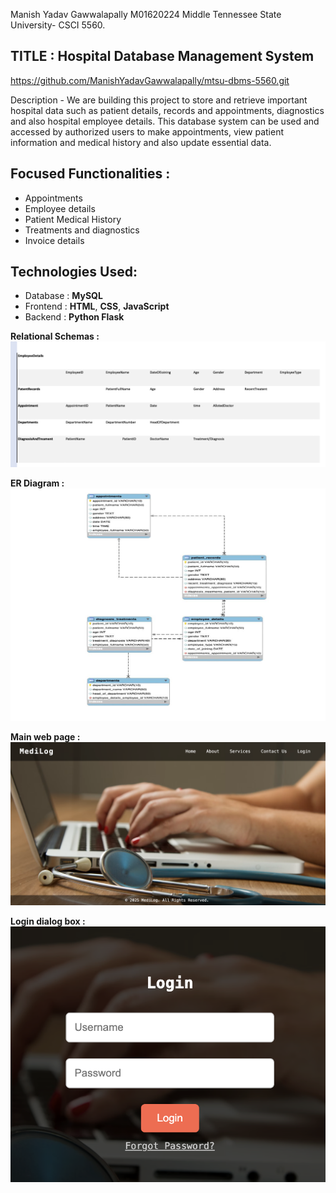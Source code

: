 Manish Yadav Gawwalapally
M01620224
Middle Tennessee State University- CSCI 5560.
## TITLE : Hospital Database Management System

https://github.com/ManishYadavGawwalapally/mtsu-dbms-5560.git

Description -
We are building this project to store and retrieve important hospital data such as patient details, records and appointments, diagnostics and also hospital employee details. This database system can be used and accessed by authorized users to make appointments, view patient information and medical history and also update essential data.

## Focused Functionalities :
- Appointments
- Employee details
- Patient Medical History
- Treatments and diagnostics
- Invoice details


## Technologies Used:
- Database : **MySQL** 
- Frontend : **HTML**, **CSS**, **JavaScript**
- Backend : **Python Flask**

<b>Relational Schemas :</b>
![alt text](https://github.com/ManishYadavGawwalapally/mtsu-dbms-5560/blob/main/db%20schema.png)

<b>ER Diagram :</b>
![alt text](https://github.com/ManishYadavGawwalapally/mtsu-dbms-5560/blob/main/er.png)


<b>Main web page :</b>
![alt text](https://github.com/ManishYadavGawwalapally/mtsu-dbms-5560/blob/main/welcome%20page.png)

<b>Login dialog box :</b>
![alt text](https://github.com/ManishYadavGawwalapally/mtsu-dbms-5560/blob/main/login.png)


